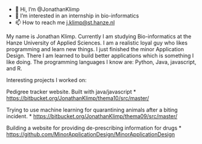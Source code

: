 - 👋 Hi, I’m @JonathanKlimp
- 👀 I’m interested in an internship in bio-informatics
- 📫 How to reach me j.klimp@st.hanze.nl

My name is Jonathan Klimp. Currently I am studying Bio-informatics at the Hanze University of Applied Sciences. 
I am a realistic loyal guy who likes programming and learn new things. I just finished the minor Application Design. 
There I am learned to build better applications which is something I like doing. The programming languages I know are: Python, Java, javascript, and R. 

Interesting projects I worked on:

Pedigree tracker website. Built with java/javascript * https://bitbucket.org/JonathanKlimp/thema10/src/master/

Trying to use machine learning for quarantining animals after a biting incident. * https://bitbucket.org/JonathanKlimp/thema09/src/master/

Building a website for providing de-prescribing information for drugs * https://github.com/MinorApplicationDesign/MinorApplicationDesign

<!---
JonathanKlimp/JonathanKlimp is a ✨ special ✨ repository because its `README.md` (this file) appears on your GitHub profile.
You can click the Preview link to take a look at your changes.
--->
